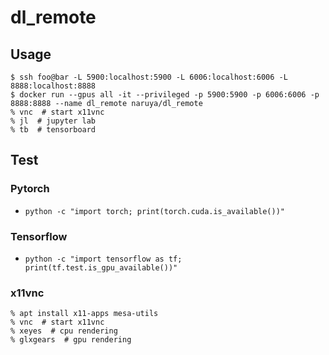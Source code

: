 # dl_remote

## Usage

```
$ ssh foo@bar -L 5900:localhost:5900 -L 6006:localhost:6006 -L 8888:localhost:8888
$ docker run --gpus all -it --privileged -p 5900:5900 -p 6006:6006 -p 8888:8888 --name dl_remote naruya/dl_remote
% vnc  # start x11vnc
% jl  # jupyter lab
% tb  # tensorboard
```

## Test

### Pytorch
- `python -c "import torch; print(torch.cuda.is_available())"`

### Tensorflow
- `python -c "import tensorflow as tf; print(tf.test.is_gpu_available())"`

### x11vnc

```
% apt install x11-apps mesa-utils
% vnc  # start x11vnc
% xeyes  # cpu rendering
% glxgears  # gpu rendering
```
